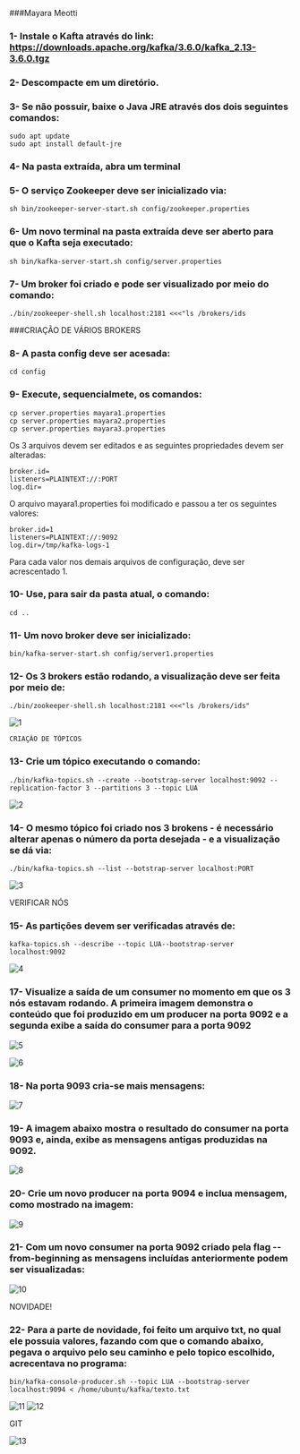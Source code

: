 ###Mayara Meotti

### 1- Instale o Kafta através do link: https://downloads.apache.org/kafka/3.6.0/kafka_2.13-3.6.0.tgz
### 2- Descompacte em um diretório. 

### 3- Se não possuir, baixe o Java JRE através dos dois seguintes comandos:
```
sudo apt update 
sudo apt install default-jre
```
### 4- Na pasta extraída, abra um terminal

### 5- O serviço Zookeeper deve ser inicializado via:
```
sh bin/zookeeper-server-start.sh config/zookeeper.properties
```
### 6- Um novo terminal na pasta extraída deve ser aberto para que o Kafta seja executado:
```
sh bin/kafka-server-start.sh config/server.properties
```
### 7- Um broker foi criado e pode ser visualizado por meio do comando:
```
./bin/zookeeper-shell.sh localhost:2181 <<<"ls /brokers/ids
```

###CRIAÇÃO DE VÁRIOS BROKERS

### 8- A pasta config deve ser acesada:
```
cd config
```
### 9- Execute, sequencialmete, os comandos:
```
cp server.properties mayara1.properties
cp server.properties mayara2.properties
cp server.properties mayara3.properties
```
Os 3 arquivos devem ser editados e as seguintes propriedades devem ser alteradas: 
```
broker.id=
listeners=PLAINTEXT://:PORT
log.dir=
```
O arquivo mayara1.properties foi modificado e passou a ter os seguintes valores: 
```
broker.id=1
listeners=PLAINTEXT://:9092
log.dir=/tmp/kafka-logs-1
```
Para cada valor nos demais arquivos de configuração, deve ser acrescentado 1.

### 10- Use, para sair da pasta atual, o comando:
```
cd ..
```
### 11- Um novo broker deve ser inicializado:
```
bin/kafka-server-start.sh config/server1.properties
```
### 12- Os 3 brokers estão rodando, a visualização deve ser feita por meio de:
```
./bin/zookeeper-shell.sh localhost:2181 <<<"ls /brokers/ids"
```
![1](images/img1.png)

```
CRIAÇÃO DE TÓPICOS
```
### 13- Crie um tópico executando o comando:
```
./bin/kafka-topics.sh --create --bootstrap-server localhost:9092 --replication-factor 3 --partitions 3 --topic LUA
```
![2](images/img2.png)

### 14- O mesmo tópico foi criado nos 3 brokens - é necessário alterar apenas o número da porta desejada - e a visualização se dá via:
```
./bin/kafka-topics.sh --list --botstrap-server localhost:PORT
```
![3](images/img3.png)

VERIFICAR NÓS

### 15- As partições devem ser verificadas através de:
```
kafka-topics.sh --describe --topic LUA--bootstrap-server localhost:9092
```
![4](images/img4.png)

### 17- Visualize a saída de um consumer no momento em que os 3 nós estavam rodando. A primeira imagem demonstra o conteúdo que foi produzido em um producer na porta 9092 e a segunda exibe a saída do consumer para a porta 9092

![5](images/img5.png)

![6](images/img6.png)
### 18- Na porta 9093 cria-se mais mensagens:

![7](images/img7.png)

### 19- A imagem abaixo mostra o resultado do consumer na porta 9093 e, ainda, exibe as mensagens antigas produzidas na 9092.

![8](images/img8.png)

### 20- Crie um novo producer na porta 9094 e inclua mensagem, como mostrado na imagem:

![9](images/img9.png)

### 21- Com um novo consumer na porta 9092 criado pela flag --from-beginning  as mensagens incluídas anteriormente podem ser visualizadas:

![10](images/img10.png)

NOVIDADE!

### 22- Para a parte de novidade, foi feito um arquivo txt, no qual ele possuia valores, fazando com que o comando abaixo, pegava o arquivo pelo seu caminho e pelo topico escolhido, acrecentava no programa:

```
bin/kafka-console-producer.sh --topic LUA --bootstrap-server localhost:9094 < /home/ubuntu/kafka/texto.txt
```

![11](images/img11.png)
![12](images/img12.png)

GIT 

![13](images/img13.png)

